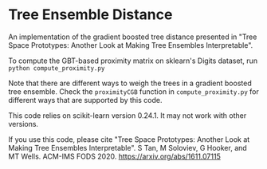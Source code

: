 # Tree Ensemble Distance
An implementation of the gradient boosted tree distance presented in "Tree Space Prototypes: Another Look at Making Tree Ensembles Interpretable".

To compute the GBT-based proximity matrix on sklearn's Digits dataset, run
`python compute_proximity.py`

Note that there are different ways to weigh the trees in a gradient boosted tree ensemble. Check the `proximityCGB` function in `compute_proximity.py` for different ways that are supported by this code. 

This code relies on scikit-learn version 0.24.1. It may not work with other versions.

If you use this code, please cite "Tree Space Prototypes: Another Look at Making Tree Ensembles Interpretable". S Tan, M Soloviev, G Hooker, and MT Wells. ACM-IMS FODS 2020. https://arxiv.org/abs/1611.07115

